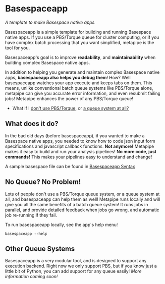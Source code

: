 # Basespaceapp

*A template to make Basespace native apps.*

Basespaceapp is a simple template for building and running Basespace native apps. If you use a PBS/Torque queue for cluster computing, or if you have complex batch processing that you want simplified, metapipe is the tool for you.

Basespaceapp's goal is to improve **readability**, and **maintainability** when building complex Basespace native apps.

In addition to helping you generate and maintain complex Basespace native apps, **basespaceapp also helps you debug them**! How? Well basespaceapp watches your app execute and keeps tabs on them. This means, unlike conventional batch queue systems like PBS/Torque alone, metapipe can give you accurate error information, and even resubmit failing jobs! Metapipe enhances the power of any PBS/Torque queue! 

- What if I [don't use PBS/Torque](#other-queue-systems), or [a queue system at all?](#no-queue-no-problem)


## What does it do?

In the bad old days (before basespaceapp), if you wanted to make a Basespace native apps, you needed to know how to code json input form specifications and javascript callback functions. **Not anymore!** Metapipe makes it easy to build and run your analysis pipelines! **No more code, just commands!** This makes your pipelines easy to understand and change! 

A sample basespace file can be found in [Basespaceapp Syntax](syntax.html)


## No Queue? No Problem!

Lots of people don't use a PBS/Torque queue system, or a queue system at all, and basespaceapp can help them as well! Metapipe runs locally and will give you all the same benefits of a batch queue system! It runs jobs in parallel, and provide detailed feedback when jobs go wrong, and automatic job re-running if they fail.

To run basespaceapp locally, see the app's help menu!

`basespaceapp --help`


## Other Queue Systems

Basespaceapp is a very modular tool, and is designed to support any execution backend. Right now we only support PBS, but if you know just a little bit of Python, you can add support for any queue easily! *More information coming soon!*

